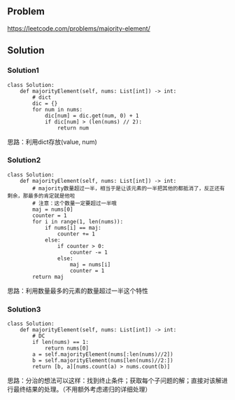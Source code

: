 ## Problem

https://leetcode.com/problems/majority-element/

## Solution

### Solution1

```
class Solution:
    def majorityElement(self, nums: List[int]) -> int:
        # dict
        dic = {}
        for num in nums:
            dic[num] = dic.get(num, 0) + 1
            if dic[num] > (len(nums) // 2):
                return num
```

思路：利用dict存放(value, num)

### Solution2

```
class Solution:
    def majorityElement(self, nums: List[int]) -> int:
        # majority数量超过一半，相当于是让该元素的一半把其他的都抵消了，反正还有剩余，那最多的肯定就是他啦
        # 注意：这个数量一定要超过一半哦
        maj = nums[0]
        counter = 1
        for i in range(1, len(nums)):
            if nums[i] == maj:
                counter += 1
            else:
                if counter > 0:
                    counter -= 1
                else:
                    maj = nums[i]
                    counter = 1
        return maj
```

思路：利用数量最多的元素的数量超过一半这个特性

### Solution3

```
class Solution:
    def majorityElement(self, nums: List[int]) -> int:
        # DC
        if len(nums) == 1:
            return nums[0]
        a = self.majorityElement(nums[:len(nums)//2])
        b = self.majorityElement(nums[len(nums)//2:])
        return [b, a][nums.count(a) > nums.count(b)]
 ```
 
 思路：分治的想法可以这样：找到终止条件；获取每个子问题的解；直接对该解进行最终结果的处理。（不用额外考虑递归的详细处理）
